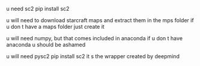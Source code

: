 u need sc2
pip install sc2 

u will need to download starcraft maps and extract them in the mps folder
if u don t have a maps folder just create it

u will need numpy, but that comes included in anaconda
if u don t have anaconda u should be ashamed

u will need pysc2 
pip install sc2
it s the wrapper created by deepmind 

